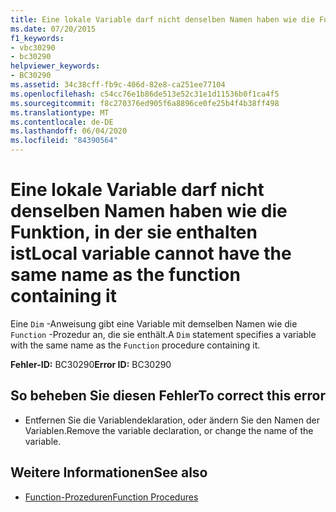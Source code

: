 ```yaml
---
title: Eine lokale Variable darf nicht denselben Namen haben wie die Funktion, in der sie enthalten ist
ms.date: 07/20/2015
f1_keywords:
- vbc30290
- bc30290
helpviewer_keywords:
- BC30290
ms.assetid: 34c38cff-fb9c-406d-82e8-ca251ee77104
ms.openlocfilehash: c54cc76e1b86de513e52c31e1d11536b0f1ca4f5
ms.sourcegitcommit: f8c270376ed905f6a8896ce0fe25b4f4b38ff498
ms.translationtype: MT
ms.contentlocale: de-DE
ms.lasthandoff: 06/04/2020
ms.locfileid: "84390564"
---
```

# <a name="local-variable-cannot-have-the-same-name-as-the-function-containing-it"></a><span data-ttu-id="87127-102">Eine lokale Variable darf nicht denselben Namen haben wie die Funktion, in der sie enthalten ist</span><span class="sxs-lookup"><span data-stu-id="87127-102">Local variable cannot have the same name as the function containing it</span></span>
<span data-ttu-id="87127-103">Eine `Dim` -Anweisung gibt eine Variable mit demselben Namen wie die `Function` -Prozedur an, die sie enthält.</span><span class="sxs-lookup"><span data-stu-id="87127-103">A `Dim` statement specifies a variable with the same name as the `Function` procedure containing it.</span></span>  
  
 <span data-ttu-id="87127-104">**Fehler-ID:** BC30290</span><span class="sxs-lookup"><span data-stu-id="87127-104">**Error ID:** BC30290</span></span>  
  
## <a name="to-correct-this-error"></a><span data-ttu-id="87127-105">So beheben Sie diesen Fehler</span><span class="sxs-lookup"><span data-stu-id="87127-105">To correct this error</span></span>  
  
- <span data-ttu-id="87127-106">Entfernen Sie die Variablendeklaration, oder ändern Sie den Namen der Variablen.</span><span class="sxs-lookup"><span data-stu-id="87127-106">Remove the variable declaration, or change the name of the variable.</span></span>  
  
## <a name="see-also"></a><span data-ttu-id="87127-107">Weitere Informationen</span><span class="sxs-lookup"><span data-stu-id="87127-107">See also</span></span>

- [<span data-ttu-id="87127-108">Function-Prozeduren</span><span class="sxs-lookup"><span data-stu-id="87127-108">Function Procedures</span></span>](../programming-guide/language-features/procedures/function-procedures.md)
